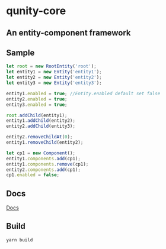 # qunity-core

## An entity-component framework

## Sample
```typescript
let root = new RootEntity('root');
let entity1 = new Entity('entity1');
let entity2 = new Entity('entity2');
let entity3 = new Entity('entity3');

entity1.enabled = true; //Entity.enabled default set false
entity2.enabled = true;
entity3.enabled = true;

root.addChild(entity1);
entity1.addChild(entity2);
entity2.addChild(entity3);

entity2.removeChildAt(0);
entity1.removeChild(entity2);

let cp1 = new Component();
entity1.components.add(cp1);
entity1.components.remove(cp1);
entity2.components.add(cp1);
cp1.enabled = false;
```

## Docs
[Docs](https://rockyf.github.io/qunity-core/)

## Build
``yarn build``  

